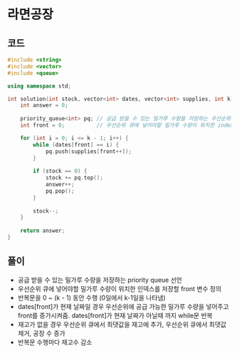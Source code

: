 # 라면공장

## 코드
```cpp
#include <string>
#include <vector>
#include <queue>

using namespace std;

int solution(int stock, vector<int> dates, vector<int> supplies, int k) {
    int answer = 0;
    
    priority_queue<int> pq; // 공급 받을 수 있는 밀가루 수량을 저장하는 우선순위 큐
    int front = 0;          // 우선순위 큐에 넣어야할 밀가루 수량이 위치한 index

    for (int i = 0; i <= k - 1; i++) {
        while (dates[front] == i) {
            pq.push(supplies[front++]);
        }
        
        if (stock == 0) {
            stock += pq.top();
            answer++;
            pq.pop();
        }
        
        stock--;
    }
    
    return answer;
}
```

## 풀이
- 공급 받을 수 있는 밀가루 수량을 저장하는 priority queue 선언
- 우선순위 큐에 넣어야할 밀가루 수량이 위치한 인덱스를 저장할 front 변수 정의
- 반복문을 0 ~ (k - 1) 동안 수행 (0일에서 k-1일을 나타냄)
- dates[front]가 현재 날짜일 경우 우선순위에 공급 가능한 밀가루 수량을 넣어주고 front를 증가시켜줌. dates[front]가 현재 날짜가 아닐때 까지 while문 반복
- 재고가 없을 경우 우선순위 큐에서 최댓값을 재고에 추가, 우선순위 큐에서 최댓값 제거, 공장 수 증가
- 반복문 수행마다 재고수 감소
